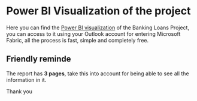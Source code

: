 # Power BI Visualization of the project  

Here you can find the  [Power BI visualization](https://app.powerbi.com/view?r=eyJrIjoiNzI2MTU5MWEtYzgwMC00MzJjLTlmMTUtMDFmMTk4NWZmZjBiIiwidCI6ImY1N2E1OTQ5LTM3MzgtNDFlZi1hODZlLTAwNDkwYzA4Y2NiNSIsImMiOjR9) of the Banking Loans Project, you can access to it using your Outlook account for entering Microsoft Fabric, all the process is fast, simple and completely free.


## Friendly reminde
The report has **3 pages**, take this into account for being able to see all the information in it. 

Thank you
